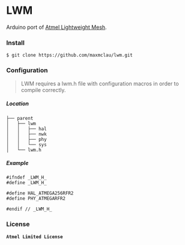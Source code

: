 # LWM

Arduino port of [Atmel Lightweight Mesh](http://www.atmel.com/tools/lightweight_mesh.aspx).

### Install

```Shell
$ git clone https://github.com/maxmclau/lwm.git
```

### Configuration

> LWM requires a lwm.h file with configuration macros in order to compile correctly.

##### Location

    ├── parent
    │   ├── lwm
    │   │   ├── hal
    │   │   ├── nwk
    │   │   ├── phy
    │   │   └── sys
    │   └── lwm.h

##### Example

```Arduino
#ifndef _LWM_H_
#define _LWM_H_

#define HAL_ATMEGA256RFR2
#define PHY_ATMEGARFR2

#endif // _LWM_H_
```

### License

**`Atmel Limited License`**
